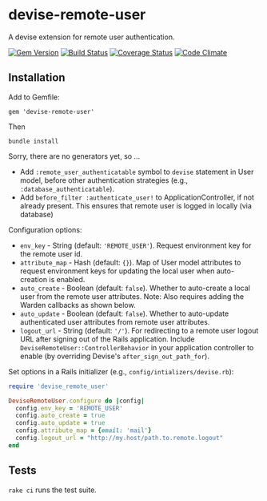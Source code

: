 devise-remote-user
==================

A devise extension for remote user authentication.

[![Gem Version](https://badge.fury.io/rb/devise-remote-user.svg)](http://badge.fury.io/rb/devise-remote-user)
[![Build Status](https://travis-ci.org/duke-libraries/devise-remote-user.svg?branch=master)](https://travis-ci.org/duke-libraries/devise-remote-user)
[![Coverage Status](https://coveralls.io/repos/duke-libraries/devise-remote-user/badge.png?branch=master)](https://coveralls.io/r/duke-libraries/devise-remote-user?branch=master)
[![Code Climate](https://codeclimate.com/github/duke-libraries/devise-remote-user/badges/gpa.svg)](https://codeclimate.com/github/duke-libraries/devise-remote-user)

## Installation

Add to Gemfile:

```
gem 'devise-remote-user'
```

Then

```
bundle install
```

Sorry, there are no generators yet, so ...

- Add `:remote_user_authenticatable` symbol to `devise` statement in User model, before other authentication strategies (e.g., `:database_authenticatable`).
- Add `before_filter :authenticate_user!` to ApplicationController, if not already present.  This ensures that remote user is logged in locally (via database)

Configuration options:

- `env_key` - String (default: `'REMOTE_USER'`).  Request environment key for the remote user id.
- `attribute_map` - Hash (default: `{}`).  Map of User model attributes to request environment keys for updating the local user when auto-creation is enabled.
- `auto_create` - Boolean (default: `false`). Whether to auto-create a local user from the remote user attributes.  Note: Also requires adding the Warden callbacks as shown below.
- `auto_update` - Boolean (default: `false`). Whether to auto-update authenticated user attributes from remote user attributes.
- `logout_url` - String (default: `'/'`).  For redirecting to a remote user logout URL after signing out of the Rails application.  Include `DeviseRemoteUser::ControllerBehavior` in your application controller to enable (by overriding Devise's `after_sign_out_path_for`).

Set options in a Rails initializer (e.g., `config/intializers/devise.rb`):

```ruby
require 'devise_remote_user'

DeviseRemoteUser.configure do |config|
  config.env_key = 'REMOTE_USER'
  config.auto_create = true
  config.auto_update = true
  config.attribute_map = {email: 'mail'}
  config.logout_url = "http://my.host/path.to.remote.logout"
end
```

## Tests

`rake ci` runs the test suite.
